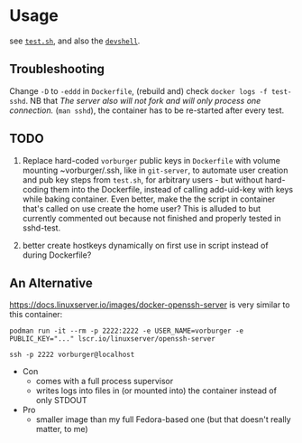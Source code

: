 # Usage

see [`test.sh`](test.sh), and also the [`devshell`](../devshell/).

## Troubleshooting

Change `-D` to `-eddd` in `Dockerfile`, (rebuild and) check `docker logs -f test-sshd`.
NB that _The server also will not fork and will only process one connection._ (`man sshd`),
the container has to be re-started after every test.

## TODO

1. Replace hard-coded `vorburger` public keys in `Dockerfile` with volume mounting ~vorburger/.ssh, like in `git-server`,
   to automate user creation and pub key steps from `test.sh`, for arbitrary users - but without hard-coding them into the Dockerfile,
   instead of calling add-uid-key with keys while baking container. Even better, make the the script in container that's called on use
   create the home user? This is alluded to but currently commented out because not finished and properly tested in sshd-test.

1. better create hostkeys dynamically on first use in script instead of during Dockerfile?

## An Alternative

https://docs.linuxserver.io/images/docker-openssh-server is very similar to this container:

    podman run -it --rm -p 2222:2222 -e USER_NAME=vorburger -e PUBLIC_KEY="..." lscr.io/linuxserver/openssh-server

    ssh -p 2222 vorburger@localhost

* Con
  * comes with a full process supervisor
  * writes logs into files in (or mounted into) the container instead of only STDOUT
* Pro
  * smaller image than my full Fedora-based one (but that doesn't really matter, to me)
